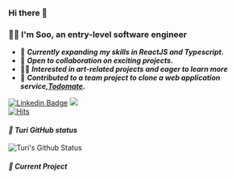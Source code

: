 ### Hi there 👋
### 👩‍💻 I'm Soo, an entry-level software engineer

- 🌱  ***Currently expanding my skills in ReactJS and Typescript.***
- 👯  ***Open to collaboration on exciting projects.*** 
- 👩‍🎤  ***Interested in art-related projects and eager to learn more***
- 🔭 ***Contributed to a team project to clone a web application service,[Todomate](https://www.todomate.net).***

[![Linkedin Badge](https://img.shields.io/badge/-LinkedIn-inactive?style=flat-square&logo=Linkedin&logoColor=white&link=https://www.linkedin.com/in/soo-km/)](https://www.linkedin.com/in/soo-km/)
<a href="https://turi-zoningout.tistory.com/"><img src="https://img.shields.io/badge/Tistory-323232?style=flat&logo=TV Time&logoColor=white"/></a> <br/>
[![Hits](https://hits.seeyoufarm.com/api/count/incr/badge.svg?url=https%3A%2F%2Fgithub.com%2Fsookm&count_bg=%23EF9D6A&title_bg=%23555555&icon=&icon_color=%23E7E7E7&title=hits&edge_flat=false)](https://hits.seeyoufarm.com)


#### *👾 Turi GitHub status*
![Turi's Github Status](https://github-readme-stats.vercel.app/api?username=sookm&bg_color=30,e96443,904e95&title_color=fff&text_color=fff)  

<!--
[![Top Langs](https://github-readme-stats.vercel.app/api/top-langs/?username=sookm&layout=compact&bg_color=fff&title_color=ff5f6d&text_color=ff5f6d)](https://github.com/sookm/github-readme-stats) 
[![Readme Card](https://github-readme-stats.vercel.app/api/pin/?username=sookm&repo=clonemate-front&bg_color=30,ff5f6d,ffc371&title_color=fff&text_color=fff)](https://github.com/sookm/clonemate-front) 
-->

#### *👾 Current Project*


<!--
**sookm/sookm** is a ✨ _special_ ✨ repository because its `README.md` (this file) appears on your GitHub profile.

Here are some ideas to get you started:

- 🔭 I’m currently working on ...
- 🌱 I’m currently learning ...
- 👯 I’m looking to collaborate on ...
- 🤔 I’m looking for help with ...
- 💬 Ask me about ...
- 📫 How to reach me: ...
- 😄 Pronouns: ...
- ⚡ Fun fact: ...
-->
